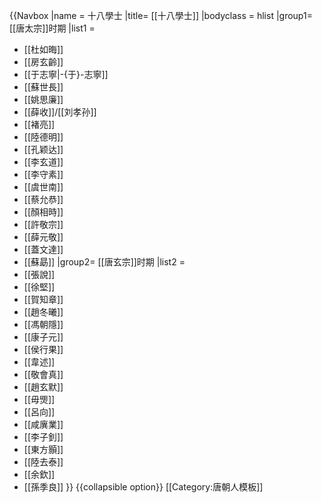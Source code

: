 {{Navbox
|name = 十八學士
|title= [[十八學士]]
|bodyclass = hlist
|group1= [[唐太宗]]时期
|list1 = 
* [[杜如晦]]
* [[房玄齡]]
* [[于志寧|-{于}-志寧]]
* [[蘇世長]]
* [[姚思廉]]
* [[薛收]]/[[刘孝孙]]
* [[褚亮]]
* [[陸德明]]
* [[孔颖达]]
* [[李玄道]]
* [[李守素]]
* [[虞世南]]
* [[蔡允恭]]
* [[顏相時]]
* [[許敬宗]]
* [[薛元敬]]
* [[蓋文達]]
* [[蘇勗]]
|group2= [[唐玄宗]]时期
|list2 = 
* [[張說]]
* [[徐堅]]
* [[賀知章]]
* [[趙冬曦]]
* [[馮朝隱]]
* [[康子元]]
* [[侯行果]]
* [[韋述]]
* [[敬會真]]
* [[趙玄默]]
* [[毋煚]]
* [[呂向]]
* [[咸廙業]]
* [[李子釗]]
* [[東方顥]]
* [[陸去泰]]
* [[余欽]]
* [[孫季良]]
}}<noinclude>
{{collapsible option}}
[[Category:唐朝人模板]]
</noinclude>